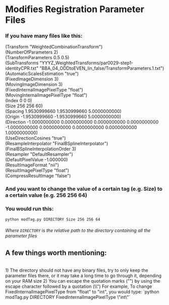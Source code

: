 # Modifies Registration Parameter Files

### If you have many files like this:

(Transform "WeightedCombinationTransform")<br />
(NumberOfParameters 2)<br />
(TransformParameters 0.5 0.5)<br />
(SubTransforms "YYYZ_WeightedTransforms/par0029-step1-identityCPR.txt" "BBA_04_ODDtoEVEN_lin_false/TransformParameters.1.txt")<br />
(AutomaticScalesEstimation "true")<br />
(FixedImageDimension 3)<br />
(MovingImageDimension 3)<br />
(FixedInternalImagePixelType "float")<br />
(MovingInternalImagePixelType "float")<br />
(Index 0 0 0)<br />
(Size 256 256 60)<br />
(Spacing 1.9530999660 1.9530999660 5.0000000000)<br />
(Origin -1.9530999660 -1.9530999660 5.0000000000)<br />
(Direction -1.0000000000 0.0000000000 0.0000000000 0.0000000000 -1.0000000000 0.0000000000 0.0000000000 0.0000000000 1.0000000000)<br />
(UseDirectionCosines "true")<br />
(ResampleInterpolator "FinalBSplineInterpolator")<br />
(FinalBSplineInterpolationOrder 3)<br />
(Resampler "DefaultResampler")<br />
(DefaultPixelValue -1.000000)<br />
(ResultImageFormat "nii")<br />
(ResultImagePixelType "float")<br />
(CompressResultImage "false")<br />

### And you want to change the value of a certain tag (e.g. Size) to a certain value (e.g. 256 256 64)

### You would run this:

`python modTag.py DIRECTORY Size 256 256 64`

###### Where `DIRECTORY` is the relative path to the directory containing all the parameter files

## A few things worth mentioning:
<br />
1) The directory should not have any binary files, try to only keep the parameter files there, or it may take a long time to go through it, depending on your RAM size
2) You can escape the quotation marks ("") by using the escape character followed by a quotation (\\")
For example, To change FixedInternalImagePixelType from "float" to "int", you would type:
`python modTag.py DIRECTORY FixedInternalImagePixelType \"int\"`